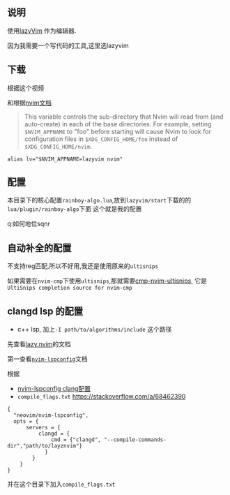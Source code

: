 ## 说明

使用[lazyVim](https://www.lazyvim.org/) 作为编辑器.

因为我需要一个写代码的工具,这里选lazyvim


## 下载

根据这个视频[](https://www.youtube.com/watch?v=LkHjJlSgKZY)

和根据[nvim文档](https://neovim.io/doc/user/starting.html#%24NVIM_APPNAME)

> This variable controls the sub-directory that Nvim will read from (and auto-create) in each of the base directories.
> For example, setting `$NVIM_APPNAME` to "foo" before starting will cause Nvim to look for configuration files in `$XDG_CONFIG_HOME/foo` instead of `$XDG_CONFIG_HOME/nvim`.

```
alias lv="$NVIM_APPNAME=lazyvim nvim"
```


## 配置

本目录下的核心配置`rainboy-algo.lua`,放到`lazyvim/start`下载的的`lua/plugin/rainboy-algo`下面
这个就是我的配置

q:如何地位sqnr

## 自动补全的配置


不支持reg匹配,所以不好用,我还是使用原来的`ultisnips`

如果需要在`nvim-cmp`下使用`ultisnips`,那就需要[cmp-nvim-ultisnips](https://github.com/quangnguyen30192/cmp-nvim-ultisnips),
它是`UltiSnips completion source for nvim-cmp`




## clangd lsp 的配置

- c++ lsp, 加上`-I path/to/algorithms/include` 这个路径

先查看[lazy.nvim](https://github.com/folke/lazy.nvim)的文档

第一查看[`nvim-lspconfig`](https://github.com/neovim/nvim-lspconfig)文档

根据

- [nvim-lspconfig clang配置](https://github.com/neovim/nvim-lspconfig/blob/master/doc/server_configurations.md#clangd)
- `compile_flags.txt` https://stackoverflow.com/a/68462390

```
{
  "neovim/nvim-lspconfig",
  opts = {
      servers = {
          clangd = {
              cmd = {"clangd", "--compile-commands-dir","path/to/layznvim"}
            }
        }
    }
}
```

并在这个目录下加入`compile_flags.txt`

